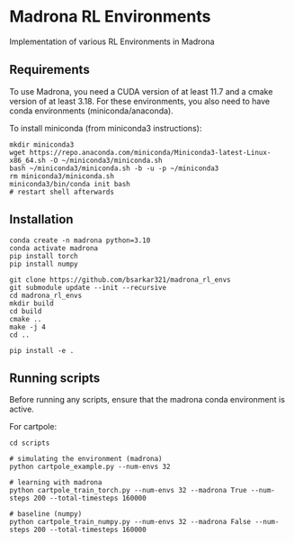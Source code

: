 # Madrona RL Environments

Implementation of various RL Environments in Madrona

## Requirements

To use Madrona, you need a CUDA version of at least 11.7 and a cmake version of at least 3.18. For these environments, you also need to have conda environments (miniconda/anaconda).

To install miniconda (from miniconda3 instructions):
```
mkdir miniconda3
wget https://repo.anaconda.com/miniconda/Miniconda3-latest-Linux-x86_64.sh -O ~/miniconda3/miniconda.sh
bash ~/miniconda3/miniconda.sh -b -u -p ~/miniconda3
rm miniconda3/miniconda.sh
miniconda3/bin/conda init bash
# restart shell afterwards
```

## Installation

```
conda create -n madrona python=3.10
conda activate madrona
pip install torch
pip install numpy

git clone https://github.com/bsarkar321/madrona_rl_envs
git submodule update --init --recursive
cd madrona_rl_envs
mkdir build
cd build
cmake ..
make -j 4
cd ..

pip install -e .
```

## Running scripts

Before running any scripts, ensure that the madrona conda environment is active.

For cartpole:

```
cd scripts

# simulating the environment (madrona)
python cartpole_example.py --num-envs 32

# learning with madrona
python cartpole_train_torch.py --num-envs 32 --madrona True --num-steps 200 --total-timesteps 160000

# baseline (numpy)
python cartpole_train_numpy.py --num-envs 32 --madrona False --num-steps 200 --total-timesteps 160000
```
